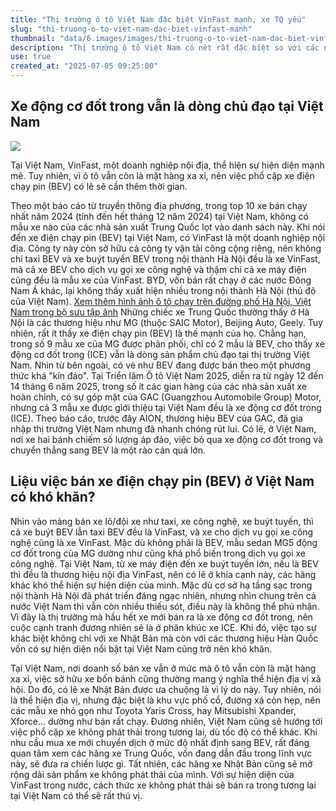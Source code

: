 ```yaml
---
title: "Thị trường ô tô Việt Nam đặc biệt VinFast mạnh, xe TQ yếu"
slug: "thi-truong-o-to-viet-nam-dac-biet-vinfast-manh"
thumbnail: "data/6.images/images/thi-truong-o-to-viet-nam-dac-biet-vinfast-manh.webp"
description: "Thị trường ô tô Việt Nam có nét rất đặc biệt so với các nước châu Á khác. VinFast có sự hiện diện mạnh mẽ, trong khi xe Trung Quốc lại yếu hơn. Xe động cơ đốt trong vẫn chiếm ưu thế."
use: true
created_at: "2025-07-05 09:25:00"
---
```


## Xe động cơ đốt trong vẫn là dòng chủ đạo tại Việt Nam

![](/images/20250705-00010000-wcartop-000-1-view.webp)

Tại Việt Nam, VinFast, một doanh nghiệp nội địa, thể hiện sự hiện diện mạnh mẽ. Tuy nhiên, vì ô tô vẫn còn là mặt hàng xa xỉ, nên việc phổ cập xe điện chạy pin (BEV) có lẽ sẽ cần thêm thời gian.

Theo một báo cáo từ truyền thông địa phương, trong top 10 xe bán chạy nhất năm 2024 (tính đến hết tháng 12 năm 2024) tại Việt Nam, không có mẫu xe nào của các nhà sản xuất Trung Quốc lọt vào danh sách này. Khi nói đến xe điện chạy pin (BEV) tại Việt Nam, có VinFast là một doanh nghiệp nội địa. Công ty này còn sở hữu cả công ty vận tải công cộng riêng, nên không chỉ taxi BEV và xe buýt tuyến BEV trong nội thành Hà Nội đều là xe VinFast, mà cả xe BEV cho dịch vụ gọi xe công nghệ và thậm chí cả xe máy điện cũng đều là mẫu xe của VinFast. BYD, vốn bán rất chạy ở các nước Đông Nam Á khác, lại không thấy xuất hiện nhiều trong nội thành Hà Nội (thủ đô của Việt Nam).
[Xem thêm hình ảnh ô tô chạy trên đường phố Hà Nội, Việt Nam trong bộ sưu tập ảnh](https://www.webcartop.jp/?attachment_id=1653584)
Những chiếc xe Trung Quốc thường thấy ở Hà Nội là các thương hiệu như MG (thuộc SAIC Motor), Beijing Auto, Geely. Tuy nhiên, rất ít thấy xe điện chạy pin (BEV) là thế mạnh của họ. Chẳng hạn, trong số 9 mẫu xe của MG được phân phối, chỉ có 2 mẫu là BEV, cho thấy xe động cơ đốt trong (ICE) vẫn là dòng sản phẩm chủ đạo tại thị trường Việt Nam. Nhìn từ bên ngoài, có vẻ như BEV đang được bán theo một phương thức khá "kín đáo". Tại Triển lãm Ô tô Việt Nam 2025, diễn ra từ ngày 12 đến 14 tháng 6 năm 2025, trong số ít các gian hàng của các nhà sản xuất xe hoàn chỉnh, có sự góp mặt của GAC (Guangzhou Automobile Group) Motor, nhưng cả 3 mẫu xe được giới thiệu tại Việt Nam đều là xe động cơ đốt trong (ICE). Theo báo cáo, trước đây AION, thương hiệu BEV của GAC, đã gia nhập thị trường Việt Nam nhưng đã nhanh chóng rút lui. Có lẽ, ở Việt Nam, nơi xe hai bánh chiếm số lượng áp đảo, việc bỏ qua xe động cơ đốt trong và chuyển thẳng sang BEV là một rào cản quá lớn.

## Liệu việc bán xe điện chạy pin (BEV) ở Việt Nam có khó khăn?

Nhìn vào mảng bán xe lô/đội xe như taxi, xe công nghệ, xe buýt tuyến, thì cả xe buýt BEV lẫn taxi BEV đều là VinFast, và xe cho dịch vụ gọi xe công nghệ cũng là xe VinFast. Mặc dù không phải là BEV, mẫu sedan MG5 động cơ đốt trong của MG dường như cũng khá phổ biến trong dịch vụ gọi xe công nghệ. Tại Việt Nam, từ xe máy điện đến xe buýt tuyến lớn, nếu là BEV thì đều là thương hiệu nội địa VinFast, nên có lẽ ở khía cạnh này, các hãng khác khó thể hiện sự hiện diện của mình. Mặc dù cơ sở hạ tầng sạc trong nội thành Hà Nội đã phát triển đáng ngạc nhiên, nhưng nhìn chung trên cả nước Việt Nam thì vẫn còn nhiều thiếu sót, điều này là không thể phủ nhận. Vì đây là thị trường mà hầu hết xe mới bán ra là xe động cơ đốt trong, nên cuộc cạnh tranh đương nhiên sẽ là ở phân khúc xe ICE. Khi đó, việc tạo sự khác biệt không chỉ với xe Nhật Bản mà còn với các thương hiệu Hàn Quốc vốn có sự hiện diện nổi bật tại Việt Nam cũng trở nên khó khăn.

Tại Việt Nam, nơi doanh số bán xe vẫn ở mức mà ô tô vẫn còn là mặt hàng xa xỉ, việc sở hữu xe bốn bánh cũng thường mang ý nghĩa thể hiện địa vị xã hội. Do đó, có lẽ xe Nhật Bản được ưa chuộng là vì lý do này. Tuy nhiên, nói là thể hiện địa vị, nhưng đặc biệt là khu vực phố cổ, đường xá còn hẹp, nên các mẫu xe nhỏ gọn như Toyota Yaris Cross, hay Mitsubishi Xpander, Xforce... dường như bán rất chạy. Đương nhiên, Việt Nam cũng sẽ hướng tới việc phổ cập xe không phát thải trong tương lai, dù tốc độ có thể khác. Khi nhu cầu mua xe mới chuyển dịch ở mức độ nhất định sang BEV, rất đáng quan tâm xem các hãng xe Trung Quốc, vốn đang dẫn đầu trong lĩnh vực này, sẽ đưa ra chiến lược gì. Tất nhiên, các hãng xe Nhật Bản cũng sẽ mở rộng dải sản phẩm xe không phát thải của mình. Với sự hiện diện của VinFast trong nước, cách thức xe không phát thải sẽ bán ra trong tương lai tại Việt Nam có thể sẽ rất thú vị.